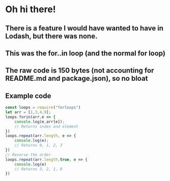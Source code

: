 # Oh hi there!

## There is a feature I would have wanted to have in Lodash, but there was none.

## This was the for..in loop (and the normal for loop)

## The raw code is 150 bytes (not accounting for README.md and package.json), so no bloat

## Example code

```javascript
const loops = require("forloops")
let arr = [1,3,4,9];
loops.forin(arr,e => {
    console.log(e,arr[e]);
    // Returns index and element
})
loops.repeat(arr.length, e => {
    console.log(e);
    // Returns 0, 1, 2, 3
})
// Reverse the order
loops.repeat(arr.length,true, e => {
    console.log(e)
    // Returns 3, 2, 1, 0
})
```
